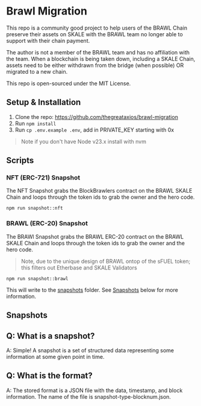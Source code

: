 # Brawl Migration

This repo is a community good project to help users of the BRAWL Chain preserve their assets on SKALE with the BRAWL team no longer able to support with their chain payment.

The author is not a member of the BRAWL team and has no affiliation with the team. When a blockchain is being taken down, including a SKALE Chain, assets need to be either withdrawn from the bridge (when possible) OR migrated to a new chain.

This repo is open-sourced under the MIT License.

## Setup & Installation

1. Clone the repo: https://github.com/thegreataxios/brawl-migration
2. Run `npm install`
3. Run `cp .env.example .env`, add in PRIVATE_KEY starting with 0x

> Note if you don't have Node v23.x install with nvm

## Scripts

### NFT (ERC-721) Snapshot

The NFT Snapshot grabs the BlockBrawlers contract on the BRAWL SKALE Chain and loops through the token ids to grab the owner and the hero code.

```shell
npm run snapshot::nft
```

### BRAWL (ERC-20) Snapshot

The BRAWl Snapshot grabs the BRAWL ERC-20 contract on the BRAWL SKALE Chain and loops through the token ids to grab the owner and the hero code.

> Note, due to the unique design of BRAWL ontop of the sFUEL token; this filters out Etherbase and SKALE Validators

```shell
npm run snapshot::brawl
```

This will write to the [snapshots](/snapshots) folder.
See [Snapshots](#snapshots) below for more information.

## Snapshots

Q: What is a snapshot?
---
A: Simple! A snapshot is a set of structured data representing some information at some given point in time.

Q: What is the format?
---
A: The stored format is a JSON file with the data, timestamp, and block information. The name of the file is snapshot-type-blocknum.json.
